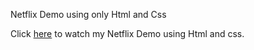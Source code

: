 Netflix Demo using only Html and Css

Click [here](https://netflix-one-mocha.vercel.app) to watch my Netflix Demo using Html and css.
